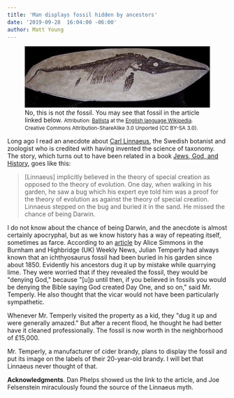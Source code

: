 ```yaml
---
title: 'Man displays fossil hidden by ancestors'
date: '2019-09-28  16:04:00 -06:00'
author: Matt Young
---
```

<figure>
<img src="/uploads/2019/640px-Ichthyosaurus_sp_2.jpg" alt="Ichthyosaurus fossil"/>
<figcaption> No, this is not <i>the</i> fossil. You may see that fossil in the article linked below. <small>Attribution:  <a href="https://en.wikipedia.org/wiki/User:Ballista">Ballista</a> at the <a href="https://en.wikipedia.org/wiki/">English language Wikipedia</a>. Creative Commons Attribution-ShareAlike 3.0 Unported (CC BY-SA 3.0).</small></figcaption>
</figure>

Long ago I read an anecdote about <a href="https://en.wikipedia.org/wiki/Carl_Linnaeus">Carl Linnaeus</a>, the Swedish botanist and zoologist who is credited with having invented the science of taxonomy. The story, which turns out to have been related in a book <a href="https://www.amazon.com/Jews-God-History-Max-Dimont-ebook/dp/B002SV370E"> Jews, God, and History</a>, goes like this:

<blockquote>[Linnaeus] implicitly believed in the theory of special creation as opposed to the theory of evolution. One day, when walking in his garden, he saw a bug which his expert eye told him was a proof for the theory of evolution as against the theory of special creation. Linnaeus stepped on the bug and buried it in the sand. He missed the chance of being Darwin. </blockquote>

I do not know about the chance of being Darwin, and the anecdote is almost certainly apocryphal, but as we know history has a way of repeating itself, sometimes as farce.  According to an <a href="https://www.burnhamandhighbridgeweeklynews.co.uk/news/17930223.somerset-cider-firm-boss-unearthed-century-old-family-secret-put-display-first-time/">article</a> by Alice Simmons in the Burnham and Highbridge (UK) Weekly News, Julian Temperly had always known that an ichthyosaurus fossil had been buried in his garden since about 1850. Evidently his ancestors dug it up by mistake while quarrying lime. They were worried that if they revealed the fossil, they would be "denying God," because "[u]p until then, if you believed in fossils you would be denying the Bible saying God created Day One, and so on," said Mr. Temperly. He also thought that the vicar would not have been particularly sympathetic.

Whenever Mr. Temperly visited the property as a kid, they "dug it up and were generally amazed." But after a recent flood, he thought he had better have it cleaned professionally. The fossil is now worth in the neighborhood of £15,000.

Mr. Temperly, a manufacturer of cider brandy, plans to display the fossil and put its image on the labels of their 20-year-old brandy. I will bet that Linnaeus never thought of that.
<br/>

<strong>Acknowledgments</strong>. Dan Phelps showed us the link to the article, and Joe Felsenstein miraculously found the source of the Linnaeus myth.
